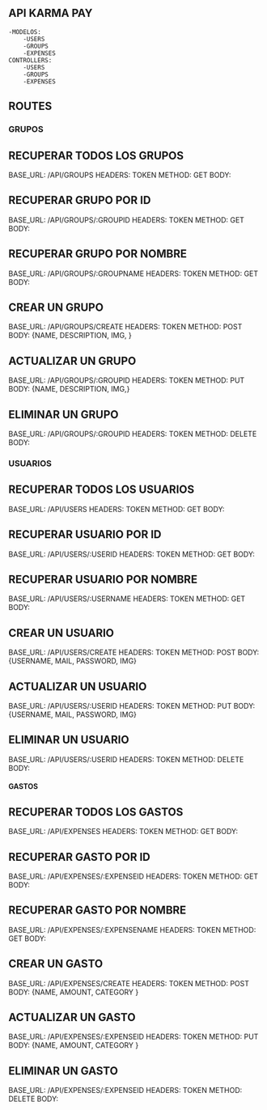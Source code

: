 
## API KARMA PAY
    -MODELOS:
        -USERS
        -GROUPS
        -EXPENSES
    CONTROLLERS:
        -USERS
        -GROUPS
        -EXPENSES

## ROUTES

### GRUPOS

## RECUPERAR TODOS LOS GRUPOS
BASE_URL: /API/GROUPS
HEADERS: TOKEN
METHOD: GET
BODY:

## RECUPERAR GRUPO POR ID
BASE_URL: /API/GROUPS/:GROUPID
HEADERS: TOKEN
METHOD: GET
BODY:

## RECUPERAR GRUPO POR NOMBRE
BASE_URL: /API/GROUPS/:GROUPNAME
HEADERS: TOKEN
METHOD: GET
BODY:

## CREAR UN GRUPO
BASE_URL: /API/GROUPS/CREATE
HEADERS: TOKEN
METHOD: POST
BODY: {NAME, DESCRIPTION, IMG, }

## ACTUALIZAR UN GRUPO
BASE_URL: /API/GROUPS/:GROUPID
HEADERS: TOKEN
METHOD: PUT
BODY: {NAME, DESCRIPTION, IMG,}

## ELIMINAR UN GRUPO
BASE_URL: /API/GROUPS/:GROUPID
HEADERS: TOKEN
METHOD: DELETE
BODY: 

### USUARIOS

## RECUPERAR TODOS LOS USUARIOS
BASE_URL: /API/USERS
HEADERS: TOKEN
METHOD: GET
BODY:

## RECUPERAR USUARIO POR ID
BASE_URL: /API/USERS/:USERID
HEADERS: TOKEN
METHOD: GET
BODY:

## RECUPERAR USUARIO POR NOMBRE
BASE_URL: /API/USERS/:USERNAME
HEADERS: TOKEN
METHOD: GET
BODY:

## CREAR UN USUARIO
BASE_URL: /API/USERS/CREATE
HEADERS: TOKEN
METHOD: POST
BODY: {USERNAME, MAIL, PASSWORD, IMG}

## ACTUALIZAR UN USUARIO
BASE_URL: /API/USERS/:USERID
HEADERS: TOKEN
METHOD: PUT
BODY: {USERNAME, MAIL, PASSWORD, IMG}

## ELIMINAR UN USUARIO
BASE_URL: /API/USERS/:USERID
HEADERS: TOKEN
METHOD: DELETE
BODY: 

#### GASTOS

## RECUPERAR TODOS LOS GASTOS
BASE_URL: /API/EXPENSES
HEADERS: TOKEN
METHOD: GET
BODY:

## RECUPERAR GASTO POR ID
BASE_URL: /API/EXPENSES/:EXPENSEID
HEADERS: TOKEN
METHOD: GET
BODY:

## RECUPERAR GASTO POR NOMBRE
BASE_URL: /API/EXPENSES/:EXPENSENAME
HEADERS: TOKEN
METHOD: GET
BODY:

## CREAR UN GASTO
BASE_URL: /API/EXPENSES/CREATE
HEADERS: TOKEN
METHOD: POST
BODY: {NAME, AMOUNT, CATEGORY }

## ACTUALIZAR UN GASTO
BASE_URL: /API/EXPENSES/:EXPENSEID
HEADERS: TOKEN
METHOD: PUT
BODY: {NAME, AMOUNT, CATEGORY }

## ELIMINAR UN GASTO
BASE_URL: /API/EXPENSES/:EXPENSEID
HEADERS: TOKEN
METHOD: DELETE
BODY: 